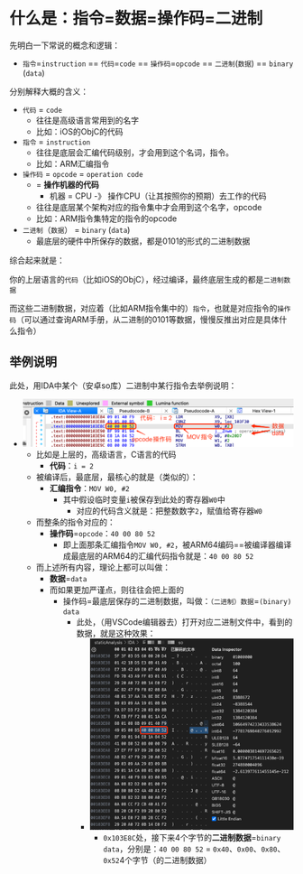 # 什么是：指令=数据=操作码=二进制

先明白一下常说的概念和逻辑：

* `指令`=`instruction` == `代码`=`code` == `操作码`=`opcode` == `二进制`(`数据`) == `binary` (`data`)

分别解释大概的含义：

* `代码` = `code`
  * 往往是高级语言常用到的名字
  * 比如：iOS的ObjC的代码
* `指令` = `instruction`
  * 往往是底层会汇编代码级别，才会用到这个名词，指令。
  * 比如：ARM汇编指令
* `操作码` = `opcode` = `operation code`
  * = **操作机器的代码**
    * 机器 = CPU -》 操作CPU（让其按照你的预期）去工作的代码
  * 往往是底层某个架构对应的指令集中才会用到这个名字，opcode
  * 比如：ARM指令集特定的指令的opcode
* `二进制`（`数据`） = `binary` (`data`)
  * 最底层的硬件中所保存的数据，都是0101的形式的二进制数据

综合起来就是：

你的上层语言的`代码`（比如iOS的ObjC），经过编译，最终底层生成的都是`二进制数据`

而这些二进制数据，对应着（比如ARM指令集中的）`指令`，也就是对应指令的`操作码`（可以通过查询ARM手册，从二进制的0101等数据，慢慢反推出对应是具体什么指令）

## 举例说明

此处，用IDA中某个（安卓so库）二进制中某行指令去举例说明：

* ![code_ins_data_opcode](../../../assets/img/code_ins_data_opcode.png)
  * 比如是上层的，高级语言，C语言的代码
    * **代码**：`i = 2`
  * 被编译后，最底层，最核心的就是（类似的）：
    * **汇编指令**：`MOV W0, #2`
      * 其中假设临时变量`i`被保存到此处的寄存器`W0`中
        * 对应的代码含义就是：把整数数字`2`，赋值给寄存器`W0`
  * 而整条的指令对应的：
    * **操作码**=`opcode`：`40 00 80 52`
      * 即上面那条汇编指令`MOV W0, #2`，被ARM64编码==被编译器编译成最底层的ARM64的汇编代码指令就是：`40 00 80 52`
  * 而上述所有内容，理论上都可以叫做：
    * **数据**=`data`
    * 而如果更加严谨点，则往往会把上面的
      * 操作码=最底层保存的二进制数据，叫做：`（二进制）数据`=`(binary) data`
        * 此处，（用VSCode编辑器去）打开对应二进制文件中，看到的数据，就是这种效果：
            * ![bin_data_0x103E8C](../../../assets/img/bin_data_0x103E8C.png)
              * `0x103E8C`处，接下来4个字节的**二进制数据**=`binary data`，分别是：`40 00 80 52` = `0x40`、`0x00`、`0x80`、`0x52`4个字节（的二进制数据）
